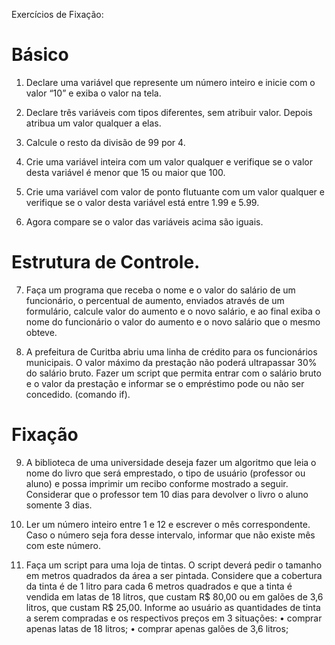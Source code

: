 Exercícios de Fixação:

# Básico

1) Declare uma variável que represente um número inteiro e inicie com o valor “10” e exiba o valor na tela.

2) Declare três variáveis com tipos diferentes, sem atribuir valor. Depois atribua um valor qualquer a elas.

3) Calcule o resto da divisão de 99 por 4.

4) Crie uma variável inteira com um valor qualquer e verifique se o valor desta variável é menor que 15 ou maior que 100.

5) Crie uma variável com valor de ponto flutuante com um valor qualquer e verifique se o valor desta variável está entre 1.99 e 5.99.

6) Agora compare se o valor das variáveis acima são iguais.


# Estrutura de Controle.

7. Faça um programa que receba o nome e o valor do salário de um funcionário, o percentual de aumento, enviados através de um formulário, calcule valor do aumento e o novo salário, e ao final exiba o nome do funcionário o valor do aumento e o novo salário que o mesmo obteve.

8. A prefeitura de Curitba abriu uma linha de crédito para os funcionários municipais. O valor máximo da prestação não poderá ultrapassar 30% do salário bruto. Fazer um script que permita entrar com o salário bruto e o valor da prestação e informar se o empréstimo pode ou não ser concedido. (comando if).


# Fixação

9.	A biblioteca de uma universidade deseja fazer um algoritmo que leia o nome do livro que será emprestado, o tipo de usuário (professor ou aluno) e possa imprimir um recibo conforme mostrado a seguir. Considerar que o professor tem 10 dias para devolver o livro o aluno somente 3 dias.
6.	Ler um número inteiro entre 1 e 12 e escrever o mês correspondente. Caso o número seja fora desse intervalo, informar que não existe mês com este número.

10.	Faça um script para uma loja de tintas. O script deverá pedir o tamanho em metros quadrados da área a ser pintada. Considere que a cobertura da tinta é de 1 litro para cada 6 metros quadrados e que a tinta é vendida em latas de 18 litros, que custam R$ 80,00 ou em galões de 3,6 litros, que custam R$ 25,00. Informe ao usuário as quantidades de tinta a serem compradas e os respectivos preços em 3 situações: 
•	comprar apenas latas de 18 litros; 
•	comprar apenas galões de 3,6 litros; 
